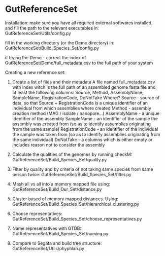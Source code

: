# GutReferenceSet

Installation:
make sure you have all required external softwares installed, and fill the path to the relevant executables in:
GutReferenceSet/Utils/config.py

fill in the working directory (or the Demo directory) in:
GutReferenceSet/Build_Species_Set/config.py

if trying the Demo - correct the index of GutReferenceSet/Demo/full_metadata.csv to the full path of your system


Creating a new reference set:

1. Create a list of files and their metadata
   A file named full_metadata.csv with index witch is the full path of an assembled genome fasta file
   and at least the following columns:
   Source, Method, AssemblyName, SampleName, RegistrationCode, DoNotTake
   Where:?
   Source - source of data, so that Source + RegistrationCode is a unique identifier of an individual from which
            assemblies where created
   Method - assembly creation method (MAG / isolate / nanopore...)
   AssemblyName - a unique identifier of the assembly
   SampleName - an identifier of the sample the assembly was created from (so as to identify
                assemblies originating from the same sample)
   RegistrationCode - an identifier of the individual the sample was taken from (so as to identify
                      assemblies originating from the same individual)
   DoNotTake - a columns which is either empty or includes reason not to consider the assembly

2. Calculate the qualities of the genomes by running checkM:
   GutReferenceSet/Build_Species_Set/quality.py

3. Filter by quality and by criteria of not taking same species from same person twice:
   GutReferenceSet/Build_Species_Set/filter.py

4. Mash all vs all into a memory mapped file using:
   GutReferenceSet/Build_Our_Set/distance.py

5. Cluster based of memory mapped distances. Using:
   GutReferenceSet/Build_Species_Set/hierarchical_clustering.py

6. Choose representatives:
   GutReferenceSet/Build_Species_Set/choose_representatives.py

7. Name representatives with GTDB:
   GutReferenceSet/Build_Species_Set/naming.py

8. Compare to Segata and build tree structure:
   GutReferenceSet/Utils/phyphlan.py


